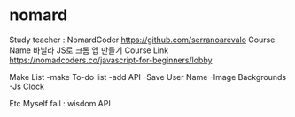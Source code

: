 # nomard


Study 
teacher : NomardCoder 
https://github.com/serranoarevalo
Course Name 
바닐라 JS로 크롬 앱 만들기
Course Link
https://nomadcoders.co/javascript-for-beginners/lobby

Make List
-make To-do list 
-add API
-Save User Name
-Image Backgrounds
-Js Clock

Etc 
Myself
fail : wisdom API
